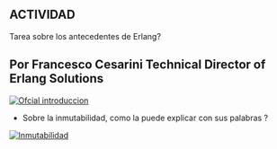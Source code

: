 
## ACTIVIDAD 


Tarea sobre los antecedentes de Erlang?

## Por Francesco Cesarini Technical Director of Erlang Solutions

[![Ofcial introduccion](https://img.youtube.com/vi/SOqQVoVai6s/hqdefault.jpg)](https://youtu.be/SOqQVoVai6s?si=OSKUc8AS8BGtedO2)

- Sobre la inmutabilidad, como la puede explicar con sus palabras ?

[![Inmutabilidad](https://img.youtube.com/vi/8Sf6ToPNiA4/hqdefault.jpg)](https://youtu.be/8Sf6ToPNiA4?si=-m-YGDrVdCYSPbo9)


